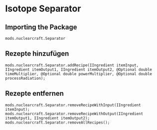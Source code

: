 # Isotope Separator

## Importing the Package
`mods.nuclearcraft.Separator`

## Rezepte hinzufügen
```zenscript
mods.nuclearcraft.Separator.addRecipe(IIngredient itemInput, IIngredient itemOutput1, IIngredient itemOutput2, @Optional double timeMultiplier, @Optional double powerMultiplier, @Optional double processRadiation);
```

## Rezepte entfernen
```zenscript
mods.nuclearcraft.Separator.removeRecipeWithInput(IIngredient itemInput);
mods.nuclearcraft.Separator.removeRecipeWithOutput(IIngredient itemOutput1, IIngredient itemOutput2);
mods.nuclearcraft.Separator.removeAllRecipes();
```